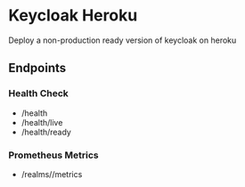 # Keycloak Heroku

Deploy a non-production ready version of keycloak on heroku

## Endpoints
### Health Check
* /health
* /health/live
* /health/ready

### Prometheus Metrics
* /realms/<realm>/metrics